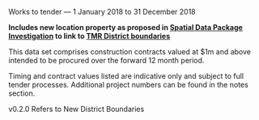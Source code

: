 Works to tender — 1 January 2018 to 31 December 2018

**Includes new location property as proposed in [Spatial Data Package Investigation](https://research.okfn.org/spatial-data-package-investigation/) to link to [TMR District boundaries](https://github.com/Stephen-Gates/service-locations/tree/master/boundary-data/tmr-district-boundaries)**

This data set comprises construction contracts valued at $1m and above intended to be procured over the forward 12 month period.

Timing and contract values listed are indicative only and subject to full tender processes. Additional project numbers can be found in the notes section.

v0.2.0 Refers to New District Boundaries
